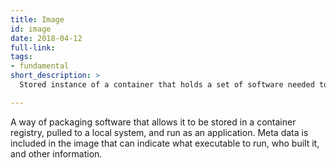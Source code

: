 ```yaml
---
title: Image
id: image
date: 2018-04-12
full-link: 
tags:
- fundamental
short_description: >
  Stored instance of a container that holds a set of software needed to run an application.

---
```


A way of packaging software that allows it to be stored in a container registry, pulled to a local system, and run as an application. Meta data is included in the image that can indicate what executable to run, who built it, and other information.


